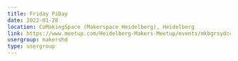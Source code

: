 ```yaml
---
title: Friday PiDay
date: 2022-01-28
location: CoMakingSpace (Makerspace Heidelberg), Heidelberg
link: https://www.meetup.com/Heidelberg-Makers-Meetup/events/mkbgrsydccblc/
usergroup: makershd
type: usergroup
---
```

